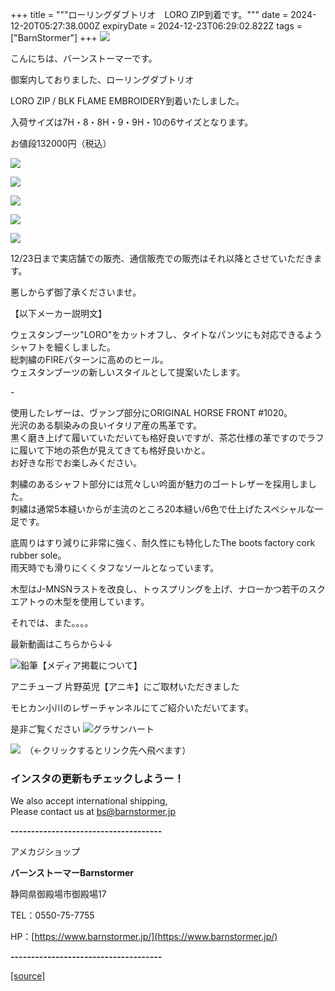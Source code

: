 +++
title = """ローリングダブトリオ　LORO ZIP到着です。"""
date = 2024-12-20T05:27:38.000Z
expiryDate = 2024-12-23T06:29:02.822Z
tags = ["BarnStormer"]
+++
[![](https://stat.ameba.jp/user_images/20231023/16/barnstormer-go/b2/03/p/o0420015015354743273.png)](https://ameblo.jp/barnstormer-go/entry-12825670498.html)

こんにちは、バーンストーマーです。

御案内しておりました、ローリングダブトリオ

LORO ZIP / BLK FLAME EMBROIDERY到着いたしました。

入荷サイズは7H・8・8H・9・9H・10の6サイズとなります。

お値段132000円（税込）

[![](https://stat.ameba.jp/user_images/20241220/14/barnstormer-go/93/d8/j/o0466070015523578640.jpg)](https://stat.ameba.jp/user_images/20241220/14/barnstormer-go/93/d8/j/o0466070015523578640.jpg)

[![](https://stat.ameba.jp/user_images/20241220/14/barnstormer-go/df/70/j/o0466070015523578642.jpg)](https://stat.ameba.jp/user_images/20241220/14/barnstormer-go/df/70/j/o0466070015523578642.jpg)

[![](https://stat.ameba.jp/user_images/20241220/14/barnstormer-go/cd/59/j/o0466070015523578643.jpg)](https://stat.ameba.jp/user_images/20241220/14/barnstormer-go/cd/59/j/o0466070015523578643.jpg)

[![](https://stat.ameba.jp/user_images/20241220/14/barnstormer-go/a7/a7/j/o0466070015523578646.jpg)](https://stat.ameba.jp/user_images/20241220/14/barnstormer-go/a7/a7/j/o0466070015523578646.jpg)

[![](https://stat.ameba.jp/user_images/20241220/14/barnstormer-go/b6/04/j/o0466070015523578647.jpg)](https://stat.ameba.jp/user_images/20241220/14/barnstormer-go/b6/04/j/o0466070015523578647.jpg)

12/23日まで実店舗での販売、通信販売での販売はそれ以降とさせていただきます。

悪しからず御了承くださいませ。

【以下メーカー説明文】

ウェスタンブーツ"LORO"をカットオフし、タイトなパンツにも対応できるようシャフトを細くしました。  
総刺繍のFIREパターンに高めのヒール。  
ウェスタンブーツの新しいスタイルとして提案いたします。

\-

使用したレザーは、ヴァンプ部分にORIGINAL HORSE FRONT #1020。  
光沢のある馴染みの良いイタリア産の馬革です。  
黒く磨き上げて履いていただいても格好良いですが、茶芯仕様の革ですのでラフに履いて下地の茶色が見えてきても格好良いかと。  
お好きな形でお楽しみください。  
  
刺繍のあるシャフト部分には荒々しい吟面が魅力のゴートレザーを採用しました。  
刺繍は通常5本縫いからが主流のところ20本縫い/6色で仕上げたスペシャルな一足です。  
  
底周りはすり減りに非常に強く、耐久性にも特化したThe boots factory cork rubber sole。  
雨天時でも滑りにくくタフなソールとなっています。

木型はJ-MNSNラストを改良し、トゥスプリングを上げ、ナローかつ若干のスクエアトゥの木型を使用しています。

それでは、また。。。。

最新動画はこちらから↓↓

![鉛筆](https://stat100.ameba.jp/blog/ucs/img/char/char3/519.png)【メディア掲載について】

アニチューブ 片野英児【アニキ】にご取材いただきました

モヒカン小川のレザーチャンネルにてご紹介いただいてます。

是非ご覧ください ![グラサンハート](https://stat100.ameba.jp/blog/ucs/img/char/char3/148.png)

[![](https://stat.ameba.jp/user_images/20230412/16/barnstormer-go/6a/23/p/o0108010815269242493.png)](https://www.instagram.com/barnstormer_daily/)　（←クリックするとリンク先へ飛べます）

### インスタの更新もチェックしようー！

We also accept international shipping,  
Please contact us at bs@barnstormer.jp

**\-------------------------------------**

アメカジショップ

**バーンストーマーBarnstormer**

静岡県御殿場市御殿場17

TEL：0550-75-7755

HP：[https://www.barnstormer.jp/](https://www.barnstormer.jp/)

**\-------------------------------------**

[[source]](https://ameblo.jp/barnstormer-go/entry-12879347881.html)
